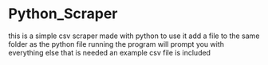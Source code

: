 # Python_Scraper
this is a simple csv scraper made with python
to use it add a file to the same folder as the python file
running the program will prompt you with everything else that is needed
an example csv file is included
